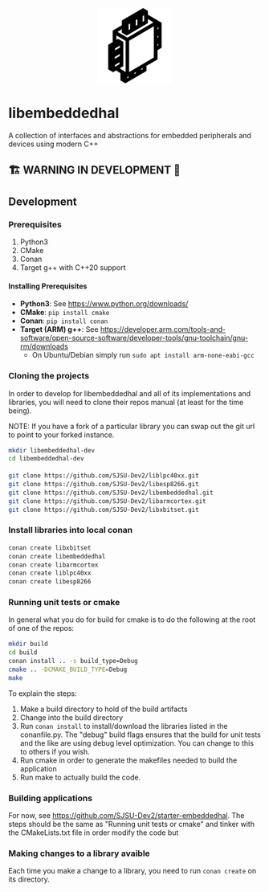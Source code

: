 <p align="center">
  <img height="150" src="docs/chip.svg">
</p>

# libembeddedhal

A collection of interfaces and abstractions for embedded peripherals and devices
using modern C++

## 🏗️ WARNING IN DEVELOPMENT 🚧

## Development

### Prerequisites

1. Python3
2. CMake
3. Conan
4. Target g++ with C++20 support

#### Installing Prerequisites

- **Python3**: See https://www.python.org/downloads/
- **CMake**: `pip install cmake`
- **Conan**: `pip install conan`
- **Target (ARM) g++**: See https://developer.arm.com/tools-and-software/open-source-software/developer-tools/gnu-toolchain/gnu-rm/downloads
    - On Ubuntu/Debian simply run `sudo apt install arm-none-eabi-gcc`

### Cloning the projects

In order to develop for libembeddedhal and all of its implementations and
libraries, you will need to clone their repos manual (at least for the time
being).

NOTE: If you have a fork of a particular library you can swap out the git url to
point to your forked instance.


```bash
mkdir libembeddedhal-dev
cd libembeddedhal-dev

git clone https://github.com/SJSU-Dev2/liblpc40xx.git
git clone https://github.com/SJSU-Dev2/libesp8266.git
git clone https://github.com/SJSU-Dev2/libembeddedhal.git
git clone https://github.com/SJSU-Dev2/libarmcortex.git
git clone https://github.com/SJSU-Dev2/libxbitset.git
```

### Install libraries into local conan

```bash
conan create libxbitset
conan create libembeddedhal
conan create libarmcortex
conan create liblpc40xx
conan create libesp8266
```

### Running unit tests or cmake

In general what you do for build for cmake is to do the following at the root of
one of the repos:

```bash
mkdir build
cd build
conan install .. -s build_type=Debug
cmake .. -DCMAKE_BUILD_TYPE=Debug
make
```

To explain the steps:

1. Make a build directory to hold of the build artifacts
2. Change into the build directory
3. Run `conan install` to install/download the libraries listed in the
conanfile.py. The "debug" build flags ensures that the build for unit tests and
the like are using debug level optimization. You can change to this to others if
you wish.
4. Run cmake in order to generate the makefiles needed to build the application
5. Run make to actually build the code.

### Building applications

For now, see https://github.com/SJSU-Dev2/starter-embeddedhal. The steps should
be the same as "Running unit tests or cmake" and tinker with the CMakeLists.txt
file in order modify the code but

### Making changes to a library avaible

Each time you make a change to a library, you need to run `conan create` on its
directory.
